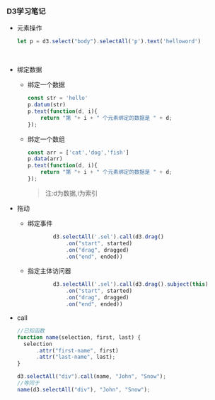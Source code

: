 ### D3学习笔记

- 元素操作

  ```javascript
  let p = d3.select("body").selectAll('p').text('helloword')
  ```

  ​

- 绑定数据

  - 绑定一个数据

    ```javascript
    const str = 'hello'
    p.datum(str)
    p.text(function(d, i){
        return "第 "+ i + " 个元素绑定的数据是 " + d;
    });
    ```

  - 绑定一个数组

    ```javascript
    const arr = ['cat','dog','fish']
    p.data(arr)
    p.text(function(d, i){
        return "第 "+ i + " 个元素绑定的数据是 " + d;
    });
    ```

    > 注:d为数据,i为索引

- 拖动

  - 绑定事件

    ```javascript
            d3.selectAll('.sel').call(d3.drag()
                .on("start", started)
                .on("drag", dragged)
                .on("end", ended))
    ```

  - 指定主体访问器

    ```javascript
            d3.selectAll('.sel').call(d3.drag().subject(this)
                .on("start", started)
                .on("drag", dragged)
                .on("end", ended))
    ```

- call

  ```JavaScript
  //已知函数
  function name(selection, first, last) {
    selection
        .attr("first-name", first)
        .attr("last-name", last);
  }

  d3.selectAll("div").call(name, "John", "Snow");
  //等同于
  name(d3.selectAll("div"), "John", "Snow");
  ```

  ​